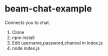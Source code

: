 # beam-chat-example

Connects you to chat. 

1. Clone
2. npm install
3. Edit username,password,channel in index.js
4. node index.js
